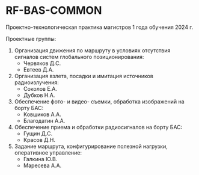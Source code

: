 # RF-BAS-COMMON
Проектно-технологическая практика магистров 1 года обучения 2024 г.

Проектные группы:
1. Организация движения по маршруту в условиях отсутствия сигналов систем глобального позиционирования:
   * Червяков Д.С.
   * Евтеев Д.А.
2. Организация взлета, посадки и имитация источников радиоизлучения:
   * Соколов Е.А.
   * Дубков Н.А.
3. Обеспечение фото- и видео- съемки, обработка изображений на борту БАС:
   * Ковшиков А.А.
   * Благодатин А.А.
4. Обеспечение приема и обработки радиосигналов на борту БАС:
   * Гущин Д.С.
   * Красов Д.Н.
5. Задание маршрута, конфигурирование полезной нагрузки, оперативное управление:
   * Галкина Ю.В.
   * Маресева А.А.      
